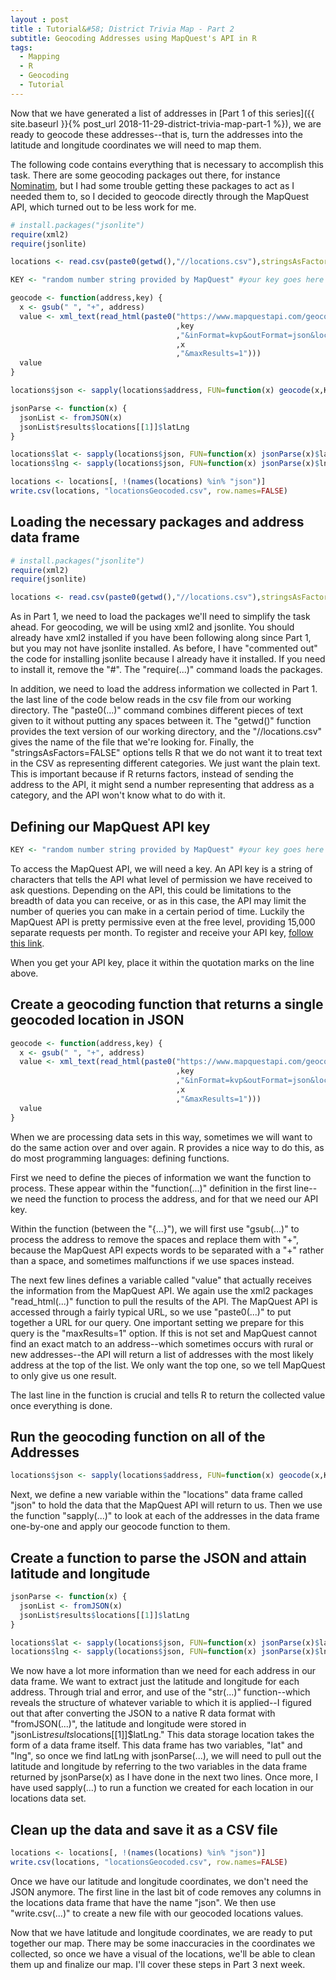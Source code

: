 ```yaml
---
layout : post
title : Tutorial&#58; District Trivia Map - Part 2
subtitle: Geocoding Addresses using MapQuest's API in R
tags:
  - Mapping
  - R
  - Geocoding
  - Tutorial
---
```

Now that we have generated a list of addresses in [Part 1 of this series]({{ site.baseurl }}{% post_url 2018-11-29-district-trivia-map-part-1 %}), we are ready to geocode these addresses--that is, turn the addresses into the latitude and longitude coordinates we will need to map them.

The following code contains everything that is necessary to accomplish this task. There are some geocoding packages out there, for instance [Nominatim](https://www.r-bloggers.com/introducing-the-nominatim-geocoding-package/), but I had some trouble getting these packages to act as I needed them to, so I decided to geocode directly through the MapQuest API, which turned out to be less work for me.

```R
# install.packages("jsonlite")
require(xml2)
require(jsonlite)

locations <- read.csv(paste0(getwd(),"//locations.csv"),stringsAsFactors = FALSE)

KEY <- "random number string provided by MapQuest" #your key goes here

geocode <- function(address,key) {
  x <- gsub(" ", "+", address)
  value <- xml_text(read_html(paste0("https://www.mapquestapi.com/geocoding/v1/address?key="
                                     ,key
                                     ,"&inFormat=kvp&outFormat=json&location="
                                     ,x
                                     ,"&maxResults=1")))
  value
}

locations$json <- sapply(locations$address, FUN=function(x) geocode(x,KEY))

jsonParse <- function(x) {
  jsonList <- fromJSON(x)
  jsonList$results$locations[[1]]$latLng
}

locations$lat <- sapply(locations$json, FUN=function(x) jsonParse(x)$lat)
locations$lng <- sapply(locations$json, FUN=function(x) jsonParse(x)$lng)

locations <- locations[, !(names(locations) %in% "json")]
write.csv(locations, "locationsGeocoded.csv", row.names=FALSE)
```
## Loading the necessary packages and address data frame
```R
# install.packages("jsonlite")
require(xml2)
require(jsonlite)

locations <- read.csv(paste0(getwd(),"//locations.csv"),stringsAsFactors = FALSE)
```
As in Part 1, we need to load the packages we'll need to simplify the task ahead. For geocoding, we will be using xml2 and jsonlite. You should already have xml2 installed if you have been following along since Part 1, but you may not have jsonlite installed. As before, I have "commented out" the code for installing jsonlite because I already have it installed. If you need to install it, remove the "#". The "require(...)" command loads the packages.

In addition, we need to load the address information we collected in Part 1. the last line of the code below reads in the csv file from our working directory. The "paste0(...)" command combines different pieces of text given to it without putting any spaces between it. The "getwd()" function provides the text version of our working directory, and the "//locations.csv" gives the name of the file that we're looking for. Finally, the "stringsAsFactors=FALSE" options tells R that we do not want it to treat text in the CSV as representing different categories. We just want the plain text. This is important because if R returns factors, instead of sending the address to the API, it might send a number representing that address as a category, and the API won't know what to do with it.

## Defining our MapQuest API key
```R
KEY <- "random number string provided by MapQuest" #your key goes here
```
To access the MapQuest API, we will need a key. An API key is a string of characters that tells the API what level of permission we have received to ask questions. Depending on the API, this could be limitations to the breadth of data you can receive, or as in this case, the API may limit the number of queries you can make in a certain period of time. Luckily the MapQuest API is pretty permissive even at the free level, providing 15,000 separate requests per month. To register and receive your API key, [follow this link](https://developer.mapquest.com/plan_purchase/steps/business_edition/business_edition_free/register).

When you get your API key, place it within the quotation marks on the line above.

## Create a geocoding function that returns a single geocoded location in JSON
```R
geocode <- function(address,key) {
  x <- gsub(" ", "+", address)
  value <- xml_text(read_html(paste0("https://www.mapquestapi.com/geocoding/v1/address?key="
                                     ,key
                                     ,"&inFormat=kvp&outFormat=json&location="
                                     ,x
                                     ,"&maxResults=1")))
  value
}
```
When we are processing data sets in this way, sometimes we will want to do the same action over and over again. R provides a nice way to do this, as do most programming languages: defining functions.

First we need to define the pieces of information we want the function to process. These appear within the "function(...)" definition in the first line--we need the function to process the address, and for that we need our API key.

Within the function (between the "{...}"), we will first use "gsub(...)" to process the address to remove the spaces and replace them with "+", because the MapQuest API expects words to be separated with a "+" rather than a space, and sometimes malfunctions if we use spaces instead.

The next few lines defines a variable called "value" that actually receives the information from the MapQuest API. We again use the xml2 packages "read_html(...)" function to pull the results of the API. The MapQuest API is accessed through a fairly typical URL, so we use "paste0(...)" to put together a URL for our query. One important setting we prepare for this query is the "maxResults=1" option. If this is not set and MapQuest cannot find an exact match to an address--which sometimes occurs with rural or new addresses--the API will return a list of addresses with the most likely address at the top of the list. We only want the top one, so we tell MapQuest to only give us one result.

The last line in the function is crucial and tells R to return the collected value once everything is done.

## Run the geocoding function on all of the Addresses
```R
locations$json <- sapply(locations$address, FUN=function(x) geocode(x,KEY))
```
Next, we define a new variable within the "locations" data frame called "json" to hold the data that the MapQuest API will return to us. Then we use the function "sapply(...)" to look at each of the addresses in the data frame one-by-one and apply our geocode function to them.

## Create a function to parse the JSON and attain latitude and longitude
```R
jsonParse <- function(x) {
  jsonList <- fromJSON(x)
  jsonList$results$locations[[1]]$latLng
}

locations$lat <- sapply(locations$json, FUN=function(x) jsonParse(x)$lat)
locations$lng <- sapply(locations$json, FUN=function(x) jsonParse(x)$lng)
```
We now have a lot more information than we need for each address in our data frame. We want to extract just the latitude and longitude for each address. Through trial and error, and use of the "str(...)" function--which reveals the structure of whatever variable to which it is applied--I figured out that after converting the JSON to a native R data format with "fromJSON(...)", the latitude and longitude were stored in "jsonList$results$locations[[1]]$latLng." This data storage location takes the form of a data frame itself. This data frame has two variables, "lat" and "lng", so once we find latLng with jsonParse(...), we will need to pull out the latitude and longitude by referring to the two variables in the data frame returned by jsonParse(x) as I have done in the next two lines. Once more, I have used sapply(...) to run a function we created for each location in our locations data set.  

## Clean up the data and save it as a CSV file
```R
locations <- locations[, !(names(locations) %in% "json")]
write.csv(locations, "locationsGeocoded.csv", row.names=FALSE)
```
Once we have our latitude and longitude coordinates, we don't need the JSON anymore. The first line in the last bit of code removes any columns in the locations data frame that have the name "json". We then use "write.csv(...)" to create a new file with our geocoded locations values.

Now that we have latitude and longitude coordinates, we are ready to put together our map. There may be some inaccuracies in the coordinates we collected, so once we have a visual of the locations, we'll be able to clean them up and finalize our map. I'll cover these steps in Part 3 next week.
